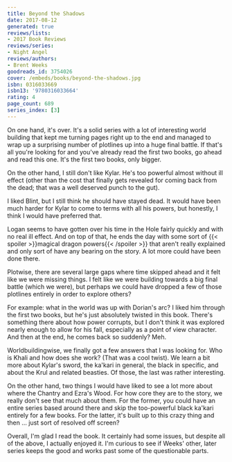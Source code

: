 ```yaml
---
title: Beyond the Shadows
date: 2017-08-12
generated: true
reviews/lists:
- 2017 Book Reviews
reviews/series:
- Night Angel
reviews/authors:
- Brent Weeks
goodreads_id: 3754026
cover: /embeds/books/beyond-the-shadows.jpg
isbn: 0316033669
isbn13: '9780316033664'
rating: 4
page_count: 689
series_index: [3]
---
```

On one hand, it's over. It's a solid series with a lot of interesting world building that kept me turning pages right up to the end and managed to wrap up a surprising number of plotlines up into a huge final battle. If that's all you're looking for and you've already read the first two books, go ahead and read this one. It's the first two books, only bigger.  

On the other hand, I still don't like Kylar. He's too powerful almost without ill effect (other than the cost that finally gets revealed for coming back from the dead; that was a well deserved punch to the gut).  

<!--more-->

I liked Blint, but I still think he should have stayed dead. It would have been much harder for Kylar to come to terms with all his powers, but honestly, I think I would have preferred that.  

Logan seems to have gotten over his time in the Hole fairly quickly and with no real ill effect. And on top of that, he ends the day with some sort of {{< spoiler >}}magical dragon powers{{< /spoiler >}}  that aren't really explained and only sort of have any bearing on the story. A lot more could have been done there.  

Plotwise, there are several large gaps where time skipped ahead and it felt like we were missing things. I felt like we were building towards a big final battle (which we were), but perhaps we could have dropped a few of those plotlines entirely in order to explore others?  

For example: what in the world was up with Dorian's arc? I liked him through the first two books, but he's just absolutely twisted in this book. There's something there about how power corrupts, but I don't think it was explored nearly enough to allow for his fall, especially as a point of view character. And then at the end, he comes back so suddenly? Meh.  

Worldbuildingwise, we finally got a few answers that I was looking for. Who is Khali and how does she work? (That was a cool twist). We learn a bit more about Kylar's sword, the ka'kari in general, the black in specific, and about the Krul and related beasties. Of those, the last was rather interesting.  

On the other hand, two things I would have liked to see a lot more about where the Chantry and Ezra's Wood. For how core they are to the story, we really don't see that much about them. For the former, you could have an entire series based around there and skip the too-powerful black ka'kari entirely for a few books. For the latter, it's built up to this crazy thing and then ... just sort of resolved off screen?  

Overall, I'm glad I read the book. It certainly had some issues, but despite all of the above, I actually enjoyed it. I'm curious to see if Weeks' other, later series keeps the good and works past some of the questionable parts.